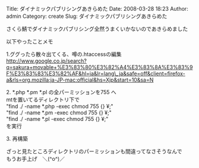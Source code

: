 Title: ダイナミックパブリシングあきらめた
Date: 2008-03-28 18:23
Author: admin
Category: create
Slug: ダイナミックパブリシングあきらめた

さくら鯖でダイナミックパブリシング全然うまくいかないのであきらめました

以下やったことメモ

<!--more-->  
1.ググったら散々出てくる、噂の.htaccessの編集  
http://www.google.co.jp/search?q=sakura+movable+%E3%83%80%E3%82%A4%E3%83%8A%E3%83%9F%E3%83%83%E3%82%AF&hl=ja&lr=lang\_ja&safe=off&client=firefox-a&rls=org.mozilla:ja-JP-mac:official&hs=Xjp&start=10&sa=N

2\. \*.php \*.pm \*.pl の全パーミッションを755 へ  
mtを置いてるディレクトリ下で  
"find ./ -name \*.php -exec chmod 755 {} ¥;"  
"find ./ -name \*.pm -exec chmod 755 {} ¥;"  
"find ./ -name \*.pl -exec chmod 755 {} ¥;"  
を実行

3\. 再構築

ざっと見たところディレクトリのパーミッションも間違ってなさそうなんで  
もうお手上げ　＼(\^o\^)／
